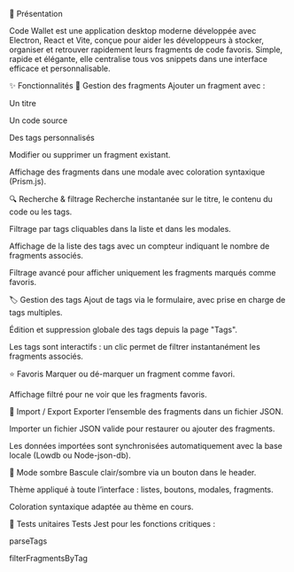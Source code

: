 💼 Présentation

Code Wallet est une application desktop moderne développée avec Electron, React et Vite, conçue pour aider les développeurs à stocker, organiser et retrouver rapidement leurs fragments de code favoris. Simple, rapide et élégante, elle centralise tous vos snippets dans une interface efficace et personnalisable.

✨ Fonctionnalités
🧩 Gestion des fragments
Ajouter un fragment avec :

Un titre

Un code source

Des tags personnalisés

Modifier ou supprimer un fragment existant.

Affichage des fragments dans une modale avec coloration syntaxique (Prism.js).

🔍 Recherche & filtrage
Recherche instantanée sur le titre, le contenu du code ou les tags.

Filtrage par tags cliquables dans la liste et dans les modales.

Affichage de la liste des tags avec un compteur indiquant le nombre de fragments associés.

Filtrage avancé pour afficher uniquement les fragments marqués comme favoris.

🏷️ Gestion des tags
Ajout de tags via le formulaire, avec prise en charge de tags multiples.

Édition et suppression globale des tags depuis la page "Tags".

Les tags sont interactifs : un clic permet de filtrer instantanément les fragments associés.

⭐ Favoris
Marquer ou dé-marquer un fragment comme favori.

Affichage filtré pour ne voir que les fragments favoris.

🔄 Import / Export
Exporter l’ensemble des fragments dans un fichier JSON.

Importer un fichier JSON valide pour restaurer ou ajouter des fragments.

Les données importées sont synchronisées automatiquement avec la base locale (Lowdb ou Node-json-db).

🌙 Mode sombre
Bascule clair/sombre via un bouton dans le header.

Thème appliqué à toute l’interface : listes, boutons, modales, fragments.

Coloration syntaxique adaptée au thème en cours.

🧪 Tests unitaires
Tests Jest pour les fonctions critiques :

parseTags

filterFragmentsByTag



